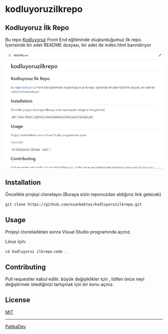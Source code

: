# kodluyoruzilkrepo

## Kodluyoruz İlk Repo

Bu repo [Kodluyoruz](https://kodluyoruz.org/tr/kodluyoruz/) Front End eğitiminde oluşturduğumuz ilk repo. İçerisinde bir adet README dosyası, bir adet de index.html barındırıyor

![github](figures/kodluyoruz.png.png)

## Installation

Öncelikle projeyi clonelayın.(Buraya sizin reponuzdan aldığınız link gelecek)

`git clone https://github.com/ozanbektas/kodluyoruzilkrepo.git`

## Usage

Projeyi cloneladıktan sonra Visual Studio programında açınız.

Linux için:

`cd kodluyoruz ilkrepo`
`code .`

## Contributing

Pull requestler kabul edilir. büyük değişiklikler için , lütfen önce neyi değiştirmek istediğinizi tartışmak için bir konu açınız.

## License

[MIT](https://choosealicense.com/licenses/mit/)

---

[PatikaDev](www.patika.dev)